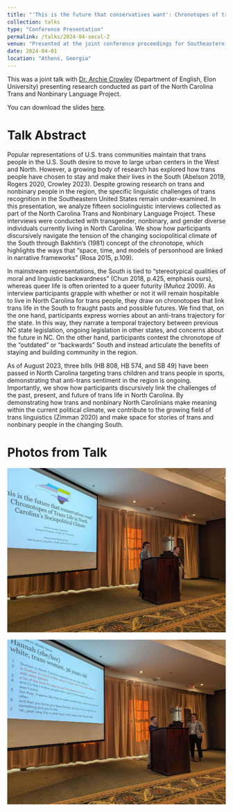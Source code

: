 ```yaml
---
title: "'This is the future that conservatives want': Chronotopes of trans life in North Carolina's sociopolitical climate"
collection: talks
type: "Conference Presentation"
permalink: /talks/2024-04-secol-2
venue: "Presented at the joint conference proceedings for Southeastern Conference on Linguistics 91 and Language Variety in the South V"
date: 2024-04-01
location: "Athens, Georgia"
---
```


This was a joint talk with [Dr. Archie Crowley](https://www.archiecrowley.com/) (Department of English, Elon University) presenting research conducted as part of the North Carolina Trans and Nonbinary Language Project.

You can download the slides [here](http://hmkinsler.github.io/files/SECOL_LAVIS_presentation_2).

Talk Abstract
======

Popular representations of U.S. trans communities maintain that trans people in the U.S. South desire to move to large urban centers in the West and North. However, a growing body of research has explored how trans people have chosen to stay and make their lives in the South (Abelson 2019, Rogers 2020, Crowley 2023). Despite growing research on trans and nonbinary people in the region, the specific linguistic challenges of trans recognition in the Southeastern United States remain under-examined. In this presentation, we analyze fifteen sociolinguistic interviews collected as part of the North Carolina Trans and Nonbinary Language Project. These interviews were conducted with transgender, nonbinary, and gender diverse individuals currently living in North Carolina. We show how participants discursively navigate the tension of the changing sociopolitical climate of the South through Bakhtin’s (1981) concept of the chronotope, which highlights the ways that “space, time, and models of personhood are linked in narrative frameworks” (Rosa 2015, p.109).

In mainstream representations, the South is tied to “stereotypical qualities of moral and linguistic backwardness” (Chun 2018, p.425, emphasis ours), whereas queer life is often oriented to a queer futurity (Muñoz 2009). As interview participants grapple with whether or not it will remain hospitable to live in North Carolina for trans people, they draw on chronotopes that link trans life in the South to fraught pasts and possible futures. We find that, on the one hand, participants express worries about an anti-trans trajectory for the state. In this way, they narrate a temporal trajectory between previous NC state legislation, ongoing legislation in other states, and concerns about the future in NC. On the other hand, participants contest the chronotope of the “outdated” or “backwards” South and instead articulate the benefits of staying and building community in the region. 

As of August 2023, three bills (HB 808, HB 574, and SB 49) have been passed in North Carolina targeting trans children and trans people in sports, demonstrating that anti-trans sentiment in the region is ongoing. Importantly, we show how participants discursively link the challenges of the past, present, and future of trans life in North Carolina. By demonstrating how trans and nonbinary North Carolinians make meaning within the current political climate, we contribute to the growing field of trans linguistics (Zimman 2020) and make space for stories of trans and nonbinary people in the changing South. 

Photos from Talk
======

![Dr. Archie Crowley and Haley Kinsler are depicted behind a podium introducing their talk. A projector screen to the left of the podium features the first slide of their presentation with a title of the talk.](/images/research/chronotopes-talk-photo-2.jpg)

![Haley Kinsler is pictured speaking behind the podium while they present a slide from the presentation. Dr. Archie Crowley stands to the right side of the podium.](/images/research/chronotopes-talk-photo-1.jpg)